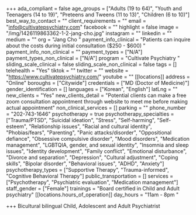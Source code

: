 +++
ada_compliant = false
age_groups = ["Adults (19 to 64)", "Youth and Teenagers (14 to 19)", "Preteens and Tweens (11 to 13)", "Children (6 to 10)"]
best_way_to_contact = ""
client_requirements = ""
email = "info@cultivatepsychiatry.com"
facebook = ""
highlight = false
image = "/img/1426119863362-1-2-jang-cho.jpg"
instagram = ""
linkedin = ""
medium = ""
org = "Jang Cho "
payment_info_clinical = "Patients can inquire about the costs during initial consultation ($250 - $600) "
payment_info_non_clinical = ""
payment_types = ["N/A"]
payment_types_non_clinical = ["N/A"]
program = "Cultivate Psychiatry "
sliding_scale_clinical = false
sliding_scale_non_clinical = false
tags = []
telehealth = "Yes"
tiktok = ""
twitter = ""
website = "https://www.cultivatepsychiatry.com/"
youtube = ""
[[locations]]
address = "Online"
boroughs = ["Citywide"]
credentials = ["MD (Doctor of Medicine)"]
gender_identification = []
languages = ["Korean", "English"]
latLng = ""
new_clients = "Yes"
new_clients_detail = "Potential clients can make a free zoom consultation appointment through website to meet me before making actual appointment"
non_clinical_services = []
parking = ""
phone_number = "202-743-1646"
psychotherapy = true
psychotherapy_specialties = ["Trauma/PTSD", "Suicidal ideation", "Stress", "Self-harming", "Self-esteem", "Relationship issues", "Racial and cultural identity", "Phobias/fears", "Parenting", "Panic attacks/disorder", "Oppositional defiance", "Obsessive compulsive disorder", "Mood disorders", "Medication management", "LGBTQIA, gender, and sexual identity", "Insomnia and sleep issues", "Identity development", "Family conflict", "Emotional disturbance", "Divorce and separation", "Depression", "Cultural adjustment", "Coping skills", "Bipolar disorder", "Behavioral issues", "ADHD", "Anxiety"]
psychotherapy_types = ["Supportive Therapy", "Trauma-informed", "Cognitive Behavioral Therapy"]
public_transportation = []
services = ["Psychotherapy", "Psychiatric evaluation", "Medication management"]
staff_gender = ["Female"]
trainings = "Board certified in Child and Adult psychiatry"
[[locations.hours_of_operation]]
day_hours = "11am - 8pm "

+++
Bicultural bilingual Child, Adolescent and Adult Psychiatrist